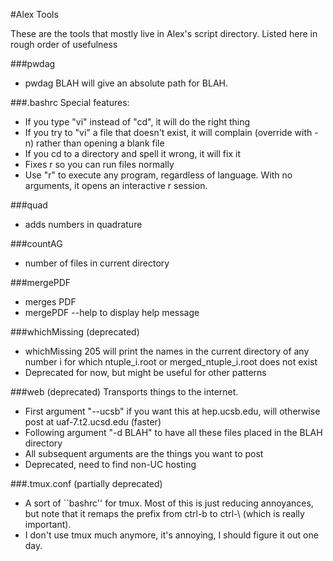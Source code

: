 #Alex Tools

These are the tools that mostly live in Alex's script directory.  Listed here in rough order of usefulness

###pwdag 
  - pwdag BLAH will give an absolute path for BLAH.  

###.bashrc
  Special features:
  - If you type "vi" instead of "cd", it will do the right thing
  - If you try to "vi" a file that doesn't exist, it will complain (override with -n) rather than opening a blank file
  - If you cd to a directory and spell it wrong, it will fix it
  - Fixes r so you can run files normally
  - Use "r" to execute any program, regardless of language.  With no arguments, it opens an interactive r session.

###quad
  - adds numbers in quadrature

###countAG
  - number of files in current directory

###mergePDF 
  - merges PDF
  - mergePDF --help to display help message 

###whichMissing (deprecated)
  - whichMissing 205 will print the names in the current directory of any number i for which ntuple\_i.root or merged\_ntuple\_i.root does not exist
  - Deprecated for now, but might be useful for other patterns

###web (deprecated)
Transports things to the internet.
  - First argument "--ucsb" if you want this at hep.ucsb.edu, will otherwise post at uaf-7.t2.ucsd.edu (faster)
  - Following argument "-d BLAH" to have all these files placed in the BLAH directory
  - All subsequent arguments are the things you want to post
  - Deprecated, need to find non-UC hosting

###.tmux.conf (partially deprecated)
  - A sort of ``bashrc'' for tmux.  Most of this is just reducing annoyances, but note that it remaps the prefix from ctrl-b to ctrl-\ (which is really important).  
  - I don't use tmux much anymore, it's annoying, I should figure it out one day.  
